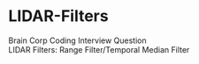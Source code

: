 # LIDAR-Filters
Brain Corp Coding Interview Question  
LIDAR Filters: Range Filter/Temporal Median Filter
